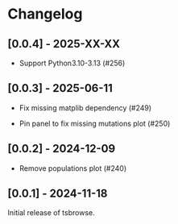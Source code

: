 # Changelog

## [0.0.4] - 2025-XX-XX

- Support Python3.10-3.13 (#256)

## [0.0.3] - 2025-06-11

- Fix missing matplib dependency (#249)

- Pin panel to fix missing mutations plot (#250)


## [0.0.2] - 2024-12-09

- Remove populations plot (#240)


## [0.0.1] - 2024-11-18

Initial release of tsbrowse.